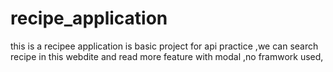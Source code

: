 # recipe_application
this is a recipee application is basic project for api practice ,we can search recipe in this webdite and read more feature with modal ,no framwork used,
